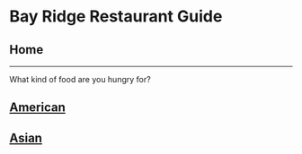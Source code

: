 # Bay Ridge Restaurant Guide
## Home
---
What kind of food are you hungry for?
## [American](american/american.md)
## [Asian](asian/asian.mdcd)
